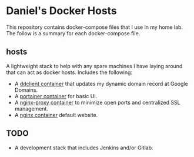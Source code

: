 # Daniel's Docker Hosts

This repository contains docker-compose files that I use in my home lab. The follow is a summary for each docker-compose file.

## hosts
A lightweight stack to help with any spare machines I have laying around that can act as docker hosts.  Includes the following:
* A [ddclient container](https://docs.linuxserver.io/images/docker-ddclient) that updates my dynamic domain record at Google Domains.
* A [portainer container](https://www.portainer.io/products/community-edition) for basic UI.
* A [nginx-proxy container](https://hub.docker.com/r/jwilder/nginx-proxy) to minimize open ports and centralized SSL management.
* A [nginx container](https://www.docker.com/blog/how-to-use-the-official-nginx-docker-image/) default website.

## TODO
* A development stack that includes Jenkins and/or Gitlab.
